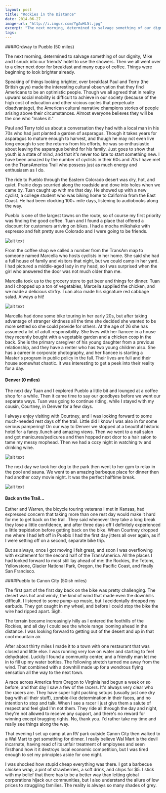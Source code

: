 ```yaml
---
layout: post
title: "Rockies in the Distance"
date: 2014-06-27
image-url: "http://i.imgur.com/YgAwHL5l.jpg"
excerpt: "The next morning, determined to salvage something of our dignity, Mike and I snuck into our friends' hotel to use the showers. Then we all went over to a diner next door for breakfast and many cups of coffee. Things were beginning to look brighter already. Speaking of things looking brighter, over breakfast Paul and Terry (the British guys) made the interesting cultural observation that they find Americans to be an optimistic people."
tags:
---
```


####Ordway to Pueblo (50 miles)

The next morning, determined to salvage something of our dignity, Mike and I snuck into our friends' hotel to use the showers. Then we all went over to a diner next door for breakfast and many cups of coffee. Things were beginning to look brighter already.

Speaking of things looking brighter, over breakfast Paul and Terry (the British guys) made the interesting cultural observation that they find Americans to be an optimistic people. Though we all agreed that in reality upward social mobility is difficult to achieve in our society (because of the high cost of education and other vicious cycles that perpetuate disadvantage), the American cultural narrative champions stories of people arising above their circumstances. Almost everyone believes they will be the one who "makes it." 

Paul and Terry told us about a conversation they had with a local man in his 70s who had just planted a garden of asparagus. Though it takes years for asparagus to mature enough to harvest, and though he may not even live long enough to see the returns from his efforts, he was so enthusiastic about leaving the asparagus behind for his family. Just goes to show that youth is a state of mind, and that it's never too late to start something new. I have been amazed by the number of cyclists in their 60s and 70s I have met on the TransAmerica Trail who possess just as much energy and enthusiasm as I do.

The ride to Pueblo through the Eastern Colorado desert was dry, hot, and quiet. Prairie dogs scurried along the roadside and dove into holes when we came by. Tuan caught up with me that day. He showed up with a new cyclist, a college student who was biking home to California from the East Coast. He had been clocking 100+ mile days, listening to audiobooks along the way. 

Pueblo is one of the largest towns on the route, so of course my first priority was finding the good coffee. Tuan and I found a place that offered a discount for customers arriving on bikes. I had a mocha milkshake with espresso and felt pretty sure Colorado and I were going to be friends.

![alt text](http://i.imgur.com/5LgfJoDl.jpg "At the coffee shop in Pueblo")

From the coffee shop we called a number from the TransAm map to someone named Marcella who hosts cyclists in her home. She said she had a full house of family and visitors that night, but we could camp in her yard. I had pictured a middle-aged lady in my head, so I was surprised when the girl who answered the door was not much older than me.

Marcella took us to the grocery store to get beer and things for dinner. Tuan and I chopped up a ton of vegetables, Marcella supplied the chicken, and we made a delicious stirfry. Tuan also made his signature red cabbage salad. Always a hit!

![alt text](http://i.imgur.com/33LUPG4l.jpg "Dinner at Marcella's house")

Marcella had done some bike touring in her early 20s, but after taking advantage of stranger kindness all the time she decided she wanted to be more settled so she could provide for others. At the age of 26 she has assumed a lot of adult responsibility. She lives with her fiancee in a house they recently bought with a vegetable garden and a chicken coop in the back. She is the primary caregiver of his young daughter from a previous relationship, and they have a renter who has two young children also. She has a career in corporate photography, and her fiancee is starting a Master's program in public policy in the fall. Their lives are full and their house somewhat chaotic. It was interesting to get a peek into their reality for a day.

#### Denver (0 miles)

The next day Tuan and I explored Pueblo a little bit and lounged at a coffee shop for a while. Then it came time to say our goodbyes before we went our separate ways. Tuan was going to continue riding, while I stayed with my cousin, Courtney, in Denver for a few days. 

I always enjoy visiting with Courtney, and I was looking forward to some much-needed rest days off the trail. Little did I know I was also in for some serious pampering! On our way to Denver we stopped at a beautiful historic hotel for a fancy /lunch and amazing views. Then we went to a nail salon and got manicures/pedicures and then hopped next door to a hair salon to tame my messy mophead. Then we had a cozy night in watching tv and drinking wine.

![alt text](http://i.imgur.com/fHwJn3vl.jpg "Manicures")

The next day we took her dog to the park then went to her gym to relax in the pool and sauna. We went to an amazing barbeque place for dinner then had another cozy movie night. It was the perfect halftime break.

![alt text](http://i.imgur.com/YgAwHL5l.jpg "Oh my gosh, so delicious")

#### Back on the Trail...

Esther and Warren, the bicycle touring veterans I met in Kansas, had expressed concern that taking more than one rest day would make it hard for me to get back on the trail. They said whenever they take a long break they lose a little confidence, and after three days off I definitely experienced a little trepidation before getting back on the bike. When Courtney dropped me where I had left off in Pueblo I had the first day jitters all over again, as if I were setting off on a second, separate bike trip.

But as always, once I got moving I felt great, and soon I was overflowing with excitement for the second half of the TransAmerica. All the places I had looked forward to most still lay ahead of me: the Rockies, the Tetons, Yellowstone, Glacier National Park, Oregon, the Pacific Coast, and finally San Francisco.

####Pueblo to Canon City (50ish miles)

The first part of the first day back on the bike was pretty challenging. The desert was hot and windy, the kind of wind that made even the downhills difficult. I listened to some pump-up music, but I accidentally dropped my earbuds. They got caught in my wheel, and before I could stop the bike the wire had ripped apart. Sigh.

The terrain became increasingly hilly as I entered the foothills of the Rockies, and all day I could see the whole range looming ahead in the distance. I was looking forward to getting out of the desert and up in that cool mountain air.

After about thirty miles I made it to a town with one restaurant that was closed and little else. I was running very low on water and starting to feel dehydrated. Luckily I found a community center, and a friendly man let me in to fill up my water bottles. The following stretch turned me away from the wind. That combined with a downhill made up for a wondrous flying sensation all the way to the next town. 

A race across America from Oregon to Virginia had begun a week or so before, and that day I saw a few of the racers. It's always very clear who the racers are. They have super light packing setups (usually just one dry bag with all their stuff), zombie-like determination in their faces, and no intention to stop and talk. When I see a racer I just give them a salute of respect and feel glad I'm not them. They ride all through the day and night, they're not allowed to receive any support, and there's no reward for winning except bragging rights. No, thank you. I'd rather take my time and really see things along the way.

That evening I set up camp at an RV park outside Canon City then walked to a Wal Mart to get something for dinner. I really believe Wal Mart is the devil incarnate, having read of its unfair treatment of employees and seen firsthand how it it destroys local economic competition, but I was tired enough to set my principles aside for one night. 

I was shocked how stupid cheap everything was there. I got a barbecue chicken wrap, a pint of strawberries, a soft drink, and chips for $5. I stick with my belief that there has to be a better way than letting global corporations hijack our communities, but I also understand the allure of low prices to struggling families. The reality is always so many shades of grey.